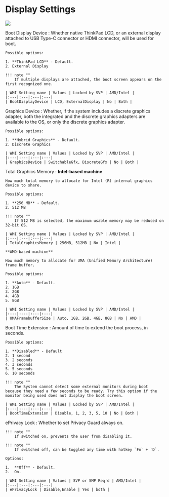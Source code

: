 # Display Settings

![](https://cdrt.github.io/mk_docs/ref/bios/settings/thinkpad/img/tp_display.png)

Boot Display Device
:  Whether native ThinkPad LCD, or an external display attached to USB Type-C connector or HDMI connector, will be used for boot.

    Possible options:

    1. **ThinkPad LCD** - Default.
    2. External Display

    !!! note ""
        If multiple displays are attached, the boot screen appears on the first recognized one.

    | WMI Setting name | Values | Locked by SVP | AMD/Intel |
    |:---|:---|:---|:---|
    | BootDisplayDevice | LCD, ExternalDisplay | No | Both |

Graphics Device
:  Whether, if the system includes a discrete graphics adapter, both the integrated and the discrete graphics adapters are available to the OS, or only the discrete graphics adapter.

    Possible options:

    1. **Hybrid Graphics** - Default.
    2. Discrete Graphics

    | WMI Setting name | Values | Locked by SVP | AMD/Intel |
    |:---|:---|:---|:---|
    | GraphicsDevice | SwitchableGfx, DiscreteGfx | No | Both |

Total Graphics Memory
:  **Intel-based machine**

    How much total memory to allocate for Intel (R) internal graphics device to share.

    Possible options:

    1. **256 MB** - Default. 
    2. 512 MB

    !!! note ""
        If 512 MB is selected, the maximum usable memory may be reduced on 32-bit OS.

    | WMI Setting name | Values | Locked by SVP | AMD/Intel |
    |:---|:---|:---|:---|
    | TotalGraphicsMemory | 256MB, 512MB | No | Intel |

    **AMD-based machine**

    How much memory to allocate for UMA (Unified Memory Architecture) frame buffer.

    Possible options:

    1. **Auto** - Default.
    2. 1GB
    3. 2GB
    4. 4GB
    5. 8GB

    | WMI Setting name | Values | Locked by SVP | AMD/Intel |
    |:---|:---|:---|:---|
    | UMAFramebufferSize | Auto, 1GB, 2GB, 4GB, 8GB | No | AMD |

Boot Time Extension
:  Amount of time to extend the boot process, in seconds.

    Possible options:

    1. **Disabled** - Default
    2. 1 second
    3. 2 seconds
    4. 3 seconds
    5. 5 seconds
    6. 10 seconds

    !!! note ""
        The System cannot detect some external monitors during boot because they need a few seconds to be ready. Try this option if the monitor being used does not display the boot screen.

    | WMI Setting name | Values | Locked by SVP | AMD/Intel |
    |:---|:---|:---|:---|
    | BootTimeExtension | Disable, 1, 2, 3, 5, 10 | No | Both |

ePrivacy Lock
:  Whether to set Privacy Guard always on.

    !!! note ""
        If switched on, prevents the user from disabling it.

    !!! note ""
        If switched off, can be toggled any time with hotkey `Fn` + `D`.

    Options:

    1.  **Off** - Default.
    2.  On.

    | WMI Setting name | Values | SVP or SMP Req'd | AMD/Intel |
    |:---|:---|:---|:---|
    | ePrivacyLock | Disable,Enable | Yes | both |
